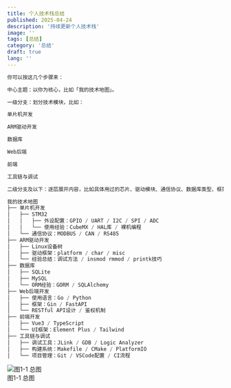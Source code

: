 ```yaml
---
title: 个人技术栈总结
published: 2025-04-24
description: '持续更新个人技术栈'
image: ''
tags: [总结]
category: '总结'
draft: true 
lang: ''
---
```


 ```markdown
 你可以按这几个步骤来：

中心主题：以你为核心，比如「我的技术地图」。

一级分支：划分技术模块，比如：

单片机开发

ARM驱动开发

数据库

Web后端

前端

工具链与调试

二级分支及以下：逐层展开内容，比如具体用过的芯片、驱动模块、通信协议、数据库类型、框架、踩坑经验等。
 ```

```swift
我的技术地图
├── 单片机开发
│   ├── STM32
│   │   ├── 外设配置：GPIO / UART / I2C / SPI / ADC
│   │   └── 使用经验：CubeMX / HAL库 / 裸机编程
│   └── 通信协议：MODBUS / CAN / RS485
├── ARM驱动开发
│   ├── Linux设备树
│   ├── 驱动框架：platform / char / misc
│   └── 经验总结：调试方法 / insmod rmmod / printk技巧
├── 数据库
│   ├── SQLite
│   ├── MySQL
│   └── ORM经验：GORM / SQLAlchemy
├── Web后端开发
│   ├── 使用语言：Go / Python
│   ├── 框架：Gin / FastAPI
│   └── RESTful API设计 / 鉴权机制
├── 前端开发
│   ├── Vue3 / TypeScript
│   └── UI框架：Element Plus / Tailwind
├── 工具链与调试
│   ├── 调试工具：JLink / GDB / Logic Analyzer
│   ├── 构建系统：Makefile / CMake / PlatformIO
│   └── 项目管理：Git / VSCode配置 / CI流程

```

<div class="img-row">
  <div class="img-item">
    <img src="/blog/skillmap/all.png" alt="图1-1 总图" align="center"/>
    <div class="img-caption">图1-1 总图</div>
  </div>
</div>